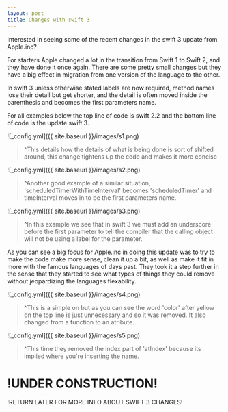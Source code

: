 ```yaml
---
layout: post
title: Changes with swift 3
---
```


Interested in seeing some of the recent changes in the swift 3 update from Apple.inc?

For starters Apple changed a lot in the transition from Swift 1 to Swift 2, and they have done it once again. There are some pretty small changes but they have a big effect in migration from one version of the language to the other.

In swift 3 unless otherwise stated labels are now required, method names lose their detail but get shorter, and the detail is often moved inside the parenthesis and becomes the first parameters name.

For all examples below the top line of code is swift 2.2 and the bottom line of code is the update swift 3.

![_config.yml]({{ site.baseurl }}/images/s1.png)

>^This details how the details of what is being done is sort of shifted around, this change tightens up the code and makes it more concise

![_config.yml]({{ site.baseurl }}/images/s2.png)

>^Another good example of a similar situation, 'scheduledTimerWithTimeInterval' becomes 'scheduledTimer' and timeInterval moves in to be the first parameters name.

![_config.yml]({{ site.baseurl }}/images/s3.png)

>^In this example we see that in swift 3 we must add an underscore before the first parameter to tell the compiler that the calling object will not be using a label for the parameter.
 
 As you can see a big focus for Apple.inc in doing this update was to try to make the code make more sense, clean it up a bit, as well as make it fit in more with the famous languages of days past. They took it a step further in the sense that they started to see what types of things they could remove without jeopardizing the languages flexability.
 
 ![_config.yml]({{ site.baseurl }}/images/s4.png)

>^This is a simple on but as you can see the word 'color' after yellow on the top line is just unnecessary and so it was removed. It also changed from a function to an atribute.
 
![_config.yml]({{ site.baseurl }}/images/s5.png)

>^This time they removed the index part of 'atIndex' because its implied where you're inserting the name.



# !UNDER CONSTRUCTION! <br>
!RETURN LATER FOR MORE INFO ABOUT SWIFT 3 CHANGES!
